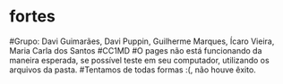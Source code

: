 # fortes
#Grupo: Davi Guimarães, Davi Puppin,  Guilherme Marques, Ícaro Vieira, Maria Carla dos Santos
#CC1MD
#O pages não está funcionando da maneira esperada, se possível teste em seu computador, utilizando os arquivos da pasta.
#Tentamos de todas formas :(, não houve êxito.
